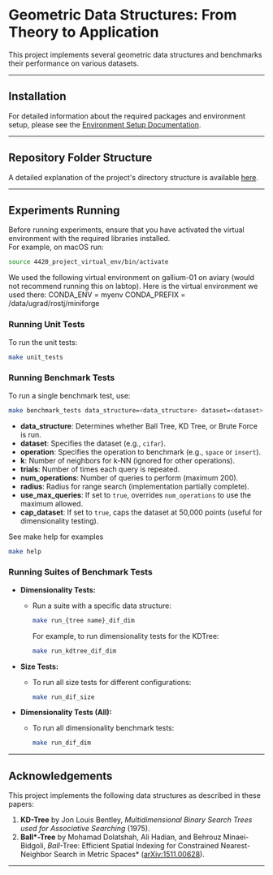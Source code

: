 # Geometric Data Structures: From Theory to Application

This project implements several geometric data structures and benchmarks their performance on various datasets.

---

## Installation

For detailed information about the required packages and environment setup, please see the [Environment Setup Documentation](./document/Environment_Setup.md).

---

## Repository Folder Structure

A detailed explanation of the project's directory structure is available [here](./document/Respository_Architecture.md).

---

## Experiments Running

Before running experiments, ensure that you have activated the virtual environment with the required libraries installed.  
For example, on macOS run:

```bash
source 4420_project_virtual_env/bin/activate
```

We used the following virtual environment on gallium-01 on aviary (would not recommend running this on labtop). Here is the virtual environment we used there:
CONDA_ENV = myenv
CONDA_PREFIX = /data/ugrad/rostj/miniforge

### Running Unit Tests

To run the unit tests:

```bash
make unit_tests
```

### Running Benchmark Tests

To run a single benchmark test, use:

```bash
make benchmark_tests data_structure=<data_structure> dataset=<dataset> operation=<operation> k=<k> trials=<trials> num_operations=<num_operations> radius=<radius> [use_max_queries=true] [cap_dataset=true]
```

- **data_structure**: Determines whether Ball Tree, KD Tree, or Brute Force is run.
- **dataset**: Specifies the dataset (e.g., `cifar`).
- **operation**: Specifies the operation to benchmark (e.g., `space` or `insert`).
- **k**: Number of neighbors for k-NN (ignored for other operations).
- **trials**: Number of times each query is repeated.
- **num_operations**: Number of queries to perform (maximum 200).
- **radius**: Radius for range search (implementation partially complete).
- **use_max_queries**: If set to `true`, overrides `num_operations` to use the maximum allowed.
- **cap_dataset**: If set to `true`, caps the dataset at 50,000 points (useful for dimensionality testing).

See make help for examples

```bash
make help
```

### Running Suites of Benchmark Tests

- **Dimensionality Tests:**

  - Run a suite with a specific data structure:
    ```bash
    make run_{tree name}_dif_dim
    ```
    For example, to run dimensionality tests for the KDTree:
    ```bash
    make run_kdtree_dif_dim
    ```

- **Size Tests:**

  - To run all size tests for different configurations:
    ```bash
    make run_dif_size
    ```

- **Dimensionality Tests (All):**
  - To run all dimensionality benchmark tests:
    ```bash
    make run_dif_dim
    ```

---

## Acknowledgements

This project implements the following data structures as described in these papers:

1. **KD-Tree** by Jon Louis Bentley, _Multidimensional Binary Search Trees used for Associative Searching_ (1975).
2. **Ball\*-Tree** by Mohamad Dolatshah, Ali Hadian, and Behrouz Minaei-Bidgoli, _Ball_-Tree: Efficient Spatial Indexing for Constrained Nearest-Neighbor Search in Metric Spaces\* ([arXiv:1511.00628](https://arxiv.org/abs/1511.00628)).

---
